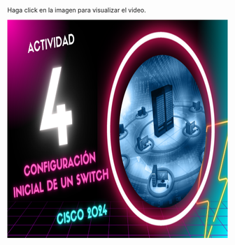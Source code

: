Haga click en la imagen para visualizar el video.

<a href="https://drive.google.com/file/d/1htr9ZkEF8hCmwShVVIIQXslZ-Qmdmtb4/view?usp=sharing">
    <img src="https://github.com/Marlith08/CDR_GRUPO_4/blob/main/Actividades/Actividad_4/IMAGENES/MINIATURA_ACTIVIDAD_4.png" alt="Thumbnail" width="830" height="500">
</a>

